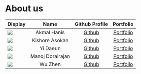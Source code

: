 # About us


Display |    Name     | Github Profile | Portfolio 
--------|:-----------:|:--------------:|:---------:
![](https://via.placeholder.com/100.png?text=Photo) | Akmal Hanis | [Github](https://github.com/AkmalHanis) | [Portfolio](team/akmalhanis.md)
![](https://via.placeholder.com/100.png?text=Photo) | Kishore Asokan | [Github](https://github.com/kishore-a00) | [Portfolio](team/kishore-a00.md)
![](https://via.placeholder.com/100.png?text=Photo) | Yi Daeun | [Github](https://github.com/de-yi) | [Portfolio](team/de-yi.md)
![](https://via.placeholder.com/100.png?text=Photo) | Manoj Dorairajan | [Github](https://github.com/Manoj364) | [Portfolio](team/manoj364.md)
![](https://via.placeholder.com/100.png?text=Photo) | Wu Zhen  | [Github](https://github.com/wuzhzn) | [Portfolio](team/wuzhzn.md)


